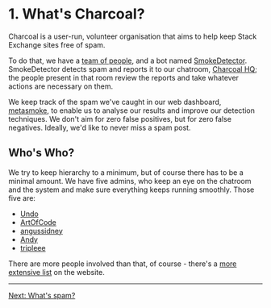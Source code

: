 ---
---

# 1. What's Charcoal?
Charcoal is a user-run, volunteer organisation that aims to help keep Stack Exchange sites
free of spam.

To do that, we have a [team of people][people], and a bot named [SmokeDetector][sd].
SmokeDetector detects spam and reports it to our chatroom, [Charcoal HQ][hq]; the people
present in that room review the reports and take whatever actions are necessary on them.

We keep track of the spam we've caught in our web dashboard, [metasmoke][ms], to enable us
to analyse our results and improve our detection techniques. We don't aim for zero false
positives, but for zero false negatives. Ideally, we'd like to never miss a spam post.

## Who's Who?
We try to keep hierarchy to a minimum, but of course there has to be a minimal amount. We
have five admins, who keep an eye on the chatroom and the system and make sure everything
keeps running smoothly. Those five are:

 - [Undo]
 - [ArtOfCode]
 - [angussidney]
 - [Andy]
 - [tripleee]

There are more people involved than that, of course - there's a
[more extensive list][people] on the website.

-----

[Next: What's spam?][2]


[people]: https://charcoal-se.org/people
[sd]: https://github.com/Charcoal-SE/SmokeDetector
[hq]: https://chat.stackexchange.com/rooms/11540/charcoal-hq
[ms]: https://metasmoke.erwaysoftware.com/
[Undo]: https://stackoverflow.com/u/1849664
[ArtOfCode]: https://opensource.stackexchange.com/u/98
[angussidney]: https://gaming.stackexchange.com/u/104515
[Andy]: https://stackoverflow.com/u/189134
[tripleee]: https://stackoverflow.com/u/874188
[2]: /training/spam
